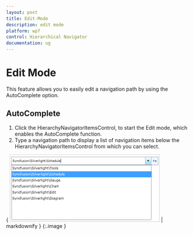 ```yaml
---
layout: post
title: Edit-Mode
description: edit mode
platform: wpf
control: Hierarchical Navigator
documentation: ug
---
```


# Edit Mode

This feature allows you to easily edit a navigation path by using the AutoComplete option.

## AutoComplete 

1. Click the HierarchyNavigatorItemsControl, to start the Edit mode, which enables the AutoComplete function.
2. Type a navigation path to display a list of navigation items below the HierarchyNavigatorItemsControl from which you can select.



{ ![](Edit-Mode_images/Edit-Mode_img1.png) | markdownify }
{:.image }


